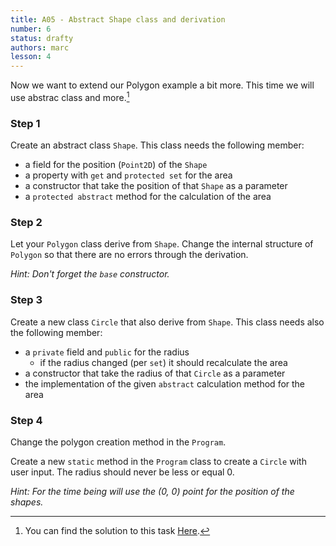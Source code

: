 ```yaml
---
title: A05 - Abstract Shape class and derivation
number: 6
status: drafty
authors: marc
lesson: 4
---
```


Now we want to extend our Polygon example a bit more. This time we will use abstrac class and more.[^solution]

[^solution]:
    You can find the solution to this task [Here](https://github.com/satkowski/csharp-solutions/tree/master/04_vererbung_und_polymorphie/A05_abstract_shapes).

### Step 1

Create an abstract class `Shape`. This class needs the following member:

- a field for the position (`Point2D`) of the `Shape`
- a property with `get` and `protected set` for the area
- a constructor that take the position of that `Shape` as a parameter
- a `protected abstract` method for the calculation of the area

### Step 2

Let your `Polygon` class derive from `Shape`. Change the internal structure of `Polygon` so that there are no errors through the derivation.

*Hint: Don't forget the `base` constructor.*

### Step 3

Create a new class `Circle` that also derive from `Shape`. This class needs also the following member:

- a `private` field and `public` for the radius
  - if the radius changed (per `set`) it should recalculate the area
- a constructor that take the radius of that `Circle` as a parameter
- the implementation of the given `abstract` calculation method for the area

### Step 4

Change the polygon creation method in the `Program`.

Create a new `static` method in the `Program` class to create a `Circle` with user input.
The radius should never be less or equal 0.

*Hint: For the time being will use the (0, 0) point for the position of the shapes.*